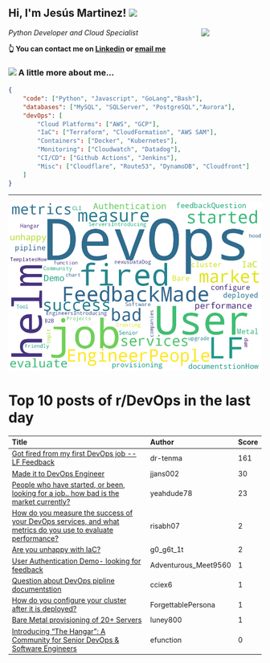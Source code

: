 <!--
**jmartinezl/jmartinezl** is a ✨ _special_ ✨ repository because its `README.md` (this file) appears on your GitHub profile.

Here are some ideas to get you started:

- 🔭 I’m currently working on ...
- 🌱 I’m currently learning ...
- 👯 I’m looking to collaborate on ...
- 🤔 I’m looking for help with ...
- 💬 Ask me about ...
- 📫 How to reach me: ...
- 😄 Pronouns: ...
- ⚡ Fun fact: ...
-->

<h2>Hi, I'm Jesús Martinez! <img src="https://media.giphy.com/media/WUlplcMpOCEmTGBtBW/giphy.gif" width="30"> </h2>
<img align='right' src="https://media.giphy.com/media/NytMLKyiaIh6VH9SPm/giphy.gif" width="120">
<p><em>Python Developer and Cloud Specialist
</em></p>

**👆 You can contact me on [Linkedin](https://www.linkedin.com/in/jes%C3%BAs-martinez-2b7b10104/) or [email me](mailto:jesus.mtz.lorenzo@gmail.com)**

### <img src="https://media.giphy.com/media/VgCDAzcKvsR6OM0uWg/giphy.gif" width="50"> A little more about me...  

```json
{
    "code": ["Python", "Javascript", "GoLang","Bash"],
    "databases": ["MySQL", "SQLServer", "PostgreSQL","Aurora"],
    "devOps": [
        "Cloud Platforms": ["AWS", "GCP"],
        "IaC": ["Terraform", "CloudFormation", "AWS SAM"],
        "Containers": ["Docker", "Kubernetes"],
        "Monitoring": ["Cloudwatch", "Datadog"],
        "CI/CD": ["Github Actions", "Jenkins"],
        "Misc": ["Cloudflare", "Route53", "DynamoDB", "Cloudfront"]
    ]
}
```
---

![Wordcloud](./cloud.png)

# Top 10 posts of r/DevOps in the last day

| Title | Author | Score |
|:---|:---|:---|
| [Got fired from my first DevOps job -- LF Feedback](https://www.reddit.com/r/devops/comments/12d0upu/got_fired_from_my_first_devops_job_lf_feedback/) | dr-tenma | 161 |
| [Made it to DevOps Engineer](https://www.reddit.com/r/devops/comments/12d3n2a/made_it_to_devops_engineer/) | jjans002 | 30 |
| [People who have started, or been, looking for a job.. how bad is the market currently?](https://www.reddit.com/r/devops/comments/12cspa3/people_who_have_started_or_been_looking_for_a_job/) | yeahdude78 | 23 |
| [How do you measure the success of your DevOps services, and what metrics do you use to evaluate performance?](https://www.reddit.com/r/devops/comments/12dcsll/how_do_you_measure_the_success_of_your_devops/) | risabh07 | 2 |
| [Are you unhappy with IaC?](https://www.reddit.com/r/devops/comments/12czmj7/are_you_unhappy_with_iac/) | g0_g6t_1t | 2 |
| [User Authentication Demo- looking for feedback](https://www.reddit.com/r/devops/comments/12dbtmd/user_authentication_demo_looking_for_feedback/) | Adventurous_Meet9560 | 1 |
| [Question about DevOps pipline documentstion](https://www.reddit.com/r/devops/comments/12cn6d4/question_about_devops_pipline_documentstion/) | cciex6 | 1 |
| [How do you configure your cluster after it is deployed?](https://www.reddit.com/r/devops/comments/12d1yrh/how_do_you_configure_your_cluster_after_it_is/) | ForgettablePersona | 1 |
| [Bare Metal provisioning of 20+ Servers](https://www.reddit.com/r/devops/comments/12cp9jh/bare_metal_provisioning_of_20_servers/) | luney800 | 1 |
| [Introducing “The Hangar”: A Community for Senior DevOps &amp; Software Engineers](https://www.reddit.com/r/devops/comments/12ddmka/introducing_the_hangar_a_community_for_senior/) | efunction | 0 |
